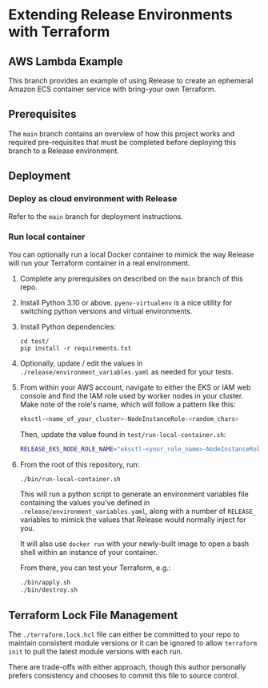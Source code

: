 # Extending Release Environments with Terraform

## AWS Lambda Example

This branch provides an example of using Release to create an ephemeral Amazon ECS container service with bring-your own Terraform.

## Prerequisites

The `main` branch contains an overview of how this project works and required pre-requisites that must be completed before deploying this branch to a Release environment. 

## Deployment

### Deploy as cloud environment with Release

Refer to the `main` branch for deployment instructions.

### Run local container

You can optionally run a local Docker container to mimick the way Release will run your Terraform container in a real environment. 

1. Complete any prerequisites on described on the `main` branch of this repo. 

1. Install Python 3.10 or above. `pyenv-virtualenv` is a nice utility for switching python versions and virtual environments.

1. Install Python dependencies: 

    ```
    cd test/
    pip install -r requirements.txt
    ```

1. Optionally, update / edit the values in `./release/environment_variables.yaml` as needed for your tests.

1. From within your AWS account, navigate to either the EKS or IAM web console and find the IAM role used by worker nodes in your cluster. Make note of the role's name, which will follow a pattern like this: 

    ```sh
    eksctl-<name_of_your_cluster>-NodeInstanceRole-<random_chars>
    ```

    Then, update the value found in `test/run-local-container.sh`:

    ```sh
    RELEASE_EKS_NODE_ROLE_NAME="eksctl-<your_role_name>-NodeInstanceRole-<some_values>"
    ```

1. From the root of this repository, run:

    ```sh
    ./bin/run-local-container.sh
    ```

    This will run a python script to generate an environment variables file containing the values you've defined in `.release/environment_variables.yaml`, along with a number of `RELEASE_` variables to mimick the values that Release would normally inject for you.

    It will also use `docker run` with your newly-built image to open a bash shell within an instance of your container. 

    From there, you can test your Terraform, e.g.:

    ```sh
    ./bin/apply.sh
    ./bin/destroy.sh
    ```

## Terraform Lock File Management

The `./terraform.lock.hcl` file can either be committed to your repo to maintain consistent module versions or it can be ignored to allow `terraform init` to pull the latest module versions with each run. 

There are trade-offs with either approach, though this author personally prefers consistency and chooses to commit this file to source control.